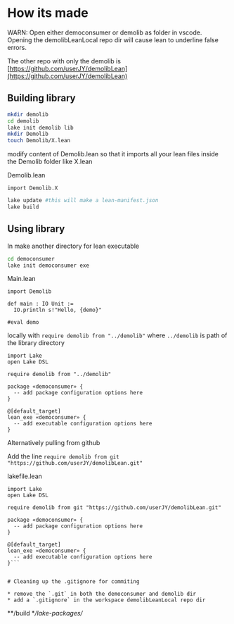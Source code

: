 # How its made

WARN: Open either democonsumer or demolib as folder in vscode.    
Opening the demolibLeanLocal repo dir will cause lean to underline false errors.    

The other repo with only the demolib is [https://github.com/userJY/demolibLean](https://github.com/userJY/demolibLean)

## Building library

```bash
mkdir demolib
cd demolib
lake init demolib lib
mkdir Demolib
touch Demolib/X.lean
```

modify content of Demolib.lean so that it imports all your lean files inside the Demolib folder like X.lean   

Demolib.lean
```
import Demolib.X
```

```bash
lake update #this will make a lean-manifest.json
lake build
```

## Using library

In make another directory for lean executable

```bash
cd democonsumer
lake init democonsumer exe
```

Main.lean

```
import Demolib

def main : IO Unit :=
  IO.println s!"Hello, {demo}"

#eval demo
```


locally with `require demolib from "../demolib"` where `../demolib` is path of the library directory 

```
import Lake
open Lake DSL

require demolib from "../demolib"

package «democonsumer» {
  -- add package configuration options here
}

@[default_target]
lean_exe «democonsumer» {
  -- add executable configuration options here
}
```

Alternatively pulling from github 

Add the line `require demolib from git "https://github.com/userJY/demolibLean.git"`

lakefile.lean


```
import Lake
open Lake DSL

require demolib from git "https://github.com/userJY/demolibLean.git"

package «democonsumer» {
  -- add package configuration options here
}

@[default_target]
lean_exe «democonsumer» {
  -- add executable configuration options here
}```


# Cleaning up the .gitignore for commiting

* remove the `.git` in both the democonsumer and demolib dir
* add a `.gitignore` in the workspace demolibLeanLocal repo dir

```
**/build
**/lake-packages/*
```

